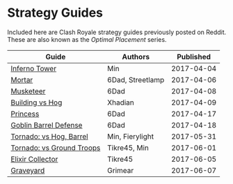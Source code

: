 # Strategy Guides

Included here are Clash Royale strategy guides previously posted on Reddit. These are also known as the _Optimal Placement_ series.

Guide | Authors | Published
--- | --- | --- 
[Inferno Tower](strategy/inferno-tower.md) | Min | 2017-04-04
[Mortar](strategy/mortar.md) | 6Dad, Streetlamp | 2017-04-06
[Musketeer](strategy/musketeer.md) | 6Dad | 2017-04-08
[Building vs Hog](strategy/building-vs-hog.md) | Xhadian | 2017-04-09
[Princess](strategy/princess.md) | 6Dad | 2017-04-17
[Goblin Barrel Defense](strategy/goblin-barrel-defense.md) | 6Dad | 2017-04-18
[Tornado: vs Hog, Barrel](strategy/tornado.md) | Min, Fierylight | 2017-05-31
[Tornado: vs Ground Troops](strategy/tornado2.md) | Tikre45, Min | 2017-06-01
[Elixir Collector](strategy/elixir-collector.md) | Tikre45 | 2017-06-05
[Graveyard](strategy/graveyard.md) | Grimear | 2017-06-07
